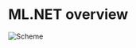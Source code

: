 # ML.NET overview
![Scheme](https://devblogs.microsoft.com/dotnet/wp-content/uploads/sites/10/2019/08/image-classifier-scenario.png)
